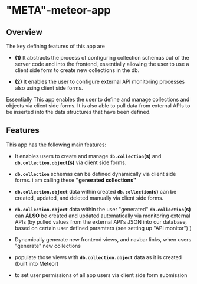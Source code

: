 # "META"-meteor-app

## Overview
The key defining features of this app are
- **(1)** It abstracts the process of configuring collection schemas out of the server code and into the frontend, essentially allowing the user to use a client side form to create new collections in the db.

- **(2)** It enables the user to configure external API monitoring processes also using client side forms.

Essentially This app enables the user to define and manage collections and objects via client side forms. It is also able to pull data from external APIs to be inserted into the data structures that have been defined.

## Features
This app has the following main features: 

- It enables users to create and manage **```db.collection```(s)** and **```db.collection.object```(s)** via client side forms.

- **```db.collection```** schemas can be defined dynamically via client side forms. i am calling these **"generated collections"**

- **```db.collection.object```** data within created **```db.collection```(s)** can be created, updated, and deleted manually via client side forms.

- **```db.collection.object```** data within the user "generated" **```db.collection```(s)** can **ALSO** be created and updated automatically via monitoring external APIs (by pulled values from the external API's JSON into our database, based on certain user defined paramters (see setting up "API monitor") )

- Dynamically generate new frontend views, and navbar links, when users "generate" new collections
 - populate those views with  **```db.collection.object```**  data as it is created (built into Meteor)





- to set user permissions of all app users via client side form submission
